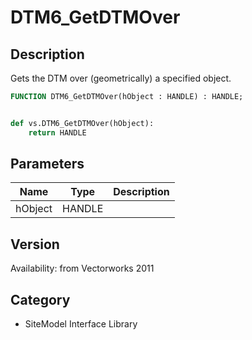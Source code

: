 # DTM6_GetDTMOver

## Description
Gets the DTM over (geometrically) a specified object.

```pascal
FUNCTION DTM6_GetDTMOver(hObject : HANDLE) : HANDLE;
```

```python

def vs.DTM6_GetDTMOver(hObject):
    return HANDLE
```

## Parameters
|Name|Type|Description|
|---|---|---|
|hObject|HANDLE||

## Version
Availability: from Vectorworks 2011
## Category
* SiteModel Interface Library

